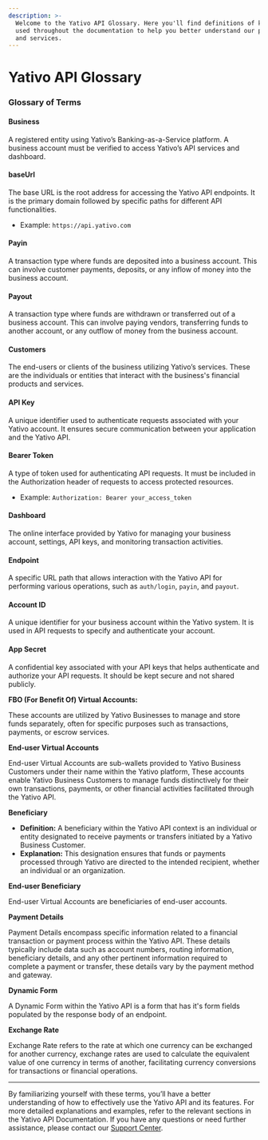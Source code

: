 ```yaml
---
description: >-
  Welcome to the Yativo API Glossary. Here you'll find definitions of key terms
  used throughout the documentation to help you better understand our platform
  and services.
---
```


# Yativo API Glossary

### Glossary of Terms

#### **Business**

A registered entity using Yativo’s Banking-as-a-Service platform. A business account must be verified to access Yativo’s API services and dashboard.

#### **baseUrl**

The base URL is the root address for accessing the Yativo API endpoints. It is the primary domain followed by specific paths for different API functionalities.

* Example: `https://api.yativo.com`

#### **Payin**

A transaction type where funds are deposited into a business account. This can involve customer payments, deposits, or any inflow of money into the business account.

#### **Payout**

A transaction type where funds are withdrawn or transferred out of a business account. This can involve paying vendors, transferring funds to another account, or any outflow of money from the business account.

#### **Customers**

The end-users or clients of the business utilizing Yativo’s services. These are the individuals or entities that interact with the business's financial products and services.

#### **API Key**

A unique identifier used to authenticate requests associated with your Yativo account. It ensures secure communication between your application and the Yativo API.

#### **Bearer Token**

A type of token used for authenticating API requests. It must be included in the Authorization header of requests to access protected resources.

* Example: `Authorization: Bearer your_access_token`

#### **Dashboard**

The online interface provided by Yativo for managing your business account, settings, API keys, and monitoring transaction activities.

#### **Endpoint**

A specific URL path that allows interaction with the Yativo API for performing various operations, such as `auth/login`, `payin`, and `payout`.

#### **Account ID**

A unique identifier for your business account within the Yativo system. It is used in API requests to specify and authenticate your account.

#### **App Secret**

A confidential key associated with your API keys that helps authenticate and authorize your API requests. It should be kept secure and not shared publicly.

**FBO (For Benefit Of) Virtual Accounts:**

These accounts are utilized by Yativo Businesses to manage and store funds separately, often for specific purposes such as transactions, payments, or escrow services.

**End-user Virtual Accounts**

End-user Virtual Accounts are sub-wallets provided to Yativo Business Customers under their name within the Yativo platform, These accounts enable Yativo Business Customers to manage funds distinctively for their own transactions, payments, or other financial activities facilitated through the Yativo API.

**Beneficiary**

* **Definition:** A beneficiary within the Yativo API context is an individual or entity designated to receive payments or transfers initiated by a Yativo Business Customer.
* **Explanation:** This designation ensures that funds or payments processed through Yativo are directed to the intended recipient, whether an individual or an organization.

**End-user Beneficiary**

End-user Virtual Accounts are beneficiaries of end-user accounts.

**Payment Details**

Payment Details encompass specific information related to a financial transaction or payment process within the Yativo API. These details typically include data such as account numbers, routing information, beneficiary details, and any other pertinent information required to complete a payment or transfer, these details vary by the payment method and gateway.

**Dynamic Form**

A Dynamic Form within the Yativo API is a form that has it's form fields populated by the response body of an endpoint.

**Exchange Rate**

Exchange Rate refers to the rate at which one currency can be exchanged for another currency, exchange rates are used to calculate the equivalent value of one currency in terms of another, facilitating currency conversions for transactions or financial operations.









***

By familiarizing yourself with these terms, you’ll have a better understanding of how to effectively use the Yativo API and its features. For more detailed explanations and examples, refer to the relevant sections in the Yativo API Documentation. If you have any questions or need further assistance, please contact our [Support Center](https://www.yativo.com/support).
